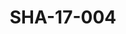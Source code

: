 ---
pid: SHA-17-004
title: SHA-17-004
language: ar
original_label: 
rights: شرحبيل احمد
location_of_original: شرحبيل احمد
photographer_or_studio: استوديو جاك الكويت
scanned_from: photograph 13 by 17.9
_date: '1964'
location: الكويت
description: مجموعة من الرجال من ضمنهم علاء الدين حمزه ومحمد دفع الله واحمد حسن جمعه
additional_notes: 
permission_display: 'yes'
on_server: 'no'
on_website: 'no'
permalink: /photopages/ar/SHA-17-004
layout: photo-page
---